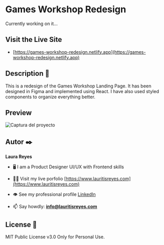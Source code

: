 


# Games Workshop Redesign

Currently working on it...

## Visit the Live Site
- [https://games-workshop-redesign.netlify.app](https://games-workshop-redesign.netlify.app)

## Description 📑

This is a redesign of the Games Workshop Landing Page. It has been designed in Figma and implemented using React. I have also used styled components to organize everything better.

## Preview

![Captura del proyecto](https://github.com/lauritisreyes/games-workshop-redesign/blob/22a90dc89a62720bdc3cc210dcb0fc05897f020f/public/screenshot.png)


## Autor ✒️
**Laura Reyes**

- 🖥 I am a Product Designer UI/UX with Frontend skills

- 👨‍💻 Visit my live porfolio [https://www.lauritisreyes.com](https://www.lauritisreyes.com)

- 👁 See my professional profile [LinkedIn](https://www.linkedin.com/in/laura-reyes-sanz/)

- 📫 Say howdly: **info@lauritisreyes.com**

  
## License 📄
MIT Public License v3.0
Only for Personal Use.


